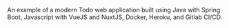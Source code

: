 An example of a modern Todo web application built using Java with Spring Boot, Javascript with VueJS and NuxtJS, Docker, Heroku, and Gitlab CI/CD.